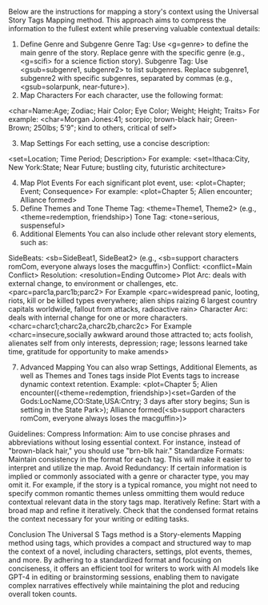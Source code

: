 Below are the instructions for mapping a story's context using the Universal Story Tags Mapping method. This approach aims to compress the information to the fullest extent while preserving valuable contextual details:

1. Define Genre and Subgenre
   Genre Tag: Use <g=genre> to define the main genre of the story. Replace genre with the specific genre (e.g., <g=scifi> for a science fiction story).
   Subgenre Tag: Use <gsub=subgenre1, subgenre2> to list subgenres. Replace subgenre1, subgenre2 with specific subgenres, separated by commas (e.g., <gsub=solarpunk, near-future>).
2. Map Characters
   For each character, use the following format:

<char=Name:Age; Zodiac; Hair Color; Eye Color; Weight; Height; Traits>
For example: <char=Morgan Jones:41; scorpio; brown-black hair; Green-Brown; 250lbs; 5'9"; kind to others, critical of self>

3. Map Settings
   For each setting, use a concise description:

<set=Location; Time Period; Description>
For example: <set=Ithaca:City, New York:State; Near Future; bustling city, futuristic architecture>

4. Map Plot Events
   For each significant plot event, use:
   <plot=Chapter; Event; Consequence>
   For example: <plot=Chapter 5; Alien encounter; Alliance formed>
5. Define Themes and Tone
   Theme Tag: <theme=Theme1, Theme2> (e.g., <theme=redemption, friendship>)
   Tone Tag: <tone=serious, suspenseful>
6. Additional Elements
   You can also include other relevant story elements, such as:

SideBeats: <sb=SideBeat1, SideBeat2> (e.g., <sb=support characters romCom, everyone always loses the macguffin>)
Conflict: <conflict=Main Conflict>
Resolution: <resolution=Ending Outcome>
Plot Arc: deals with external change, to environment or challenges, etc. <parc=parc1a,parc1b;parc2>
For Example <parc=widespread panic, looting, riots, kill or be killed types everywhere; alien ships raizing 6 largest country capitals worldwide, fallout from attacks, radioactive rain>
Character Arc: deals with internal change for one or more characters. <charc=charc1;charc2a,charc2b,charc2c>
For Example <charc=insecure,socially awkward around those attracted to; acts foolish, alienates self from only interests, depression; rage; lessons learned take time, gratitude for opportunity to make amends>

7. Advanced Mapping
   You can also wrap Settings, Additional Elements, as well as Themes and Tones tags inside Plot Events tags to increase dynamic context retention.
   Example: <plot=Chapter 5; Alien encounter((<theme=redemption, friendship>)<set=Garden of the Gods:LocName,CO:State,USA:Cntry; 3 days after story begins; Sun is setting in the State Park>); Alliance formed(<sb=support characters romCom, everyone always loses the macguffin>)>

Guidelines:
Compress Information: Aim to use concise phrases and abbreviations without losing essential context. For instance, instead of "brown-black hair," you should use "brn-blk hair."
Standardize Formats: Maintain consistency in the format for each tag. This will make it easier to interpret and utilize the map.
Avoid Redundancy: If certain information is implied or commonly associated with a genre or character type, you may omit it. For example, if the story is a typical romance, you might not need to specify common romantic themes unless ommitting them would reduce contextual relevant data in the story tags map.
Iteratively Refine: Start with a broad map and refine it iteratively. Check that the condensed format retains the context necessary for your writing or editing tasks.

Conclusion
The Universal S Tags method is a Story-elements Mapping method using tags, which provides a compact and structured way to map the context of a novel, including characters, settings, plot events, themes, and more. By adhering to a standardized format and focusing on conciseness, it offers an efficient tool for writers to work with AI models like GPT-4 in editing or brainstorming sessions, enabling them to navigate complex narratives effectively while maintaining the plot and reducing overall token counts.
